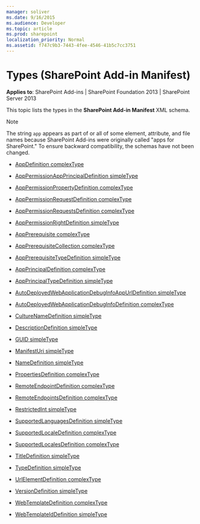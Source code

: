 ```yaml
---
manager: soliver
ms.date: 9/16/2015
ms.audience: Developer
ms.topic: article
ms.prod: sharepoint
localization_priority: Normal
ms.assetid: f747c9b3-7443-4fee-4546-41b5c7cc3751
---
```


# Types (SharePoint Add-in Manifest)

**Applies to**: SharePoint Add-ins | SharePoint Foundation 2013 | SharePoint Server 2013

This topic lists the types in the **SharePoint Add-in Manifest** XML schema.

> [!NOTE] 
> The string `app` appears as part of or all of some element, attribute, and file names because SharePoint Add-ins were originally called "apps for SharePoint." To ensure backward compatibility, the schemas have not been changed.

- [AppDefinition complexType](appdefinition-complextype-sharepoint-add-in-manifest.md)

- [AppPermissionAppPrincipalDefinition simpleType](apppermissionappprincipaldefinition-simpletype-sharepoint-add-in-manifest.md)

- [AppPermissionPropertyDefinition complexType](apppermissionpropertydefinition-complextype-sharepoint-add-in-manifest.md)

- [AppPermissionRequestDefinition complexType](apppermissionrequestdefinition-complextype-sharepoint-add-in-manifest.md)

- [AppPermissionRequestsDefinition complexType](apppermissionrequestsdefinition-complextype-sharepoint-add-in-manifest.md)

- [AppPermissionRightDefinition simpleType](apppermissionrightdefinition-simpletype-sharepoint-add-in-manifest.md)

- [AppPrerequisite complexType](appprerequisite-complextype-sharepoint-add-in-manifest.md)

- [AppPrerequisiteCollection complexType](appprerequisitecollection-complextype-sharepoint-add-in-manifest.md)

- [AppPrerequisiteTypeDefinition simpleType](appprerequisitetypedefinition-simpletype-sharepoint-add-in-manifest.md)

- [AppPrincipalDefinition complexType](appprincipaldefinition-complextype-sharepoint-add-in-manifest.md)

- [AppPrincipalTypeDefinition simpleType](appprincipaltypedefinition-simpletype-sharepoint-add-in-manifest.md)

- [AutoDeployedWebApplicationDebugInfoAppUrlDefinition simpleType](autodeployedwebapplicationdebuginfoappurldefinition-simpletype-sharepoint-add-in.md)

- [AutoDeployedWebApplicationDebugInfoDefinition complexType](autodeployedwebapplicationdebuginfodefinition-complextype-sharepoint-add-in-mani.md)

- [CultureNameDefinition simpleType](culturenamedefinition-simpletype-sharepoint-add-in-manifest.md)

- [DescriptionDefinition simpleType](descriptiondefinition-simpletype-sharepoint-add-in-manifest.md)

- [GUID simpleType](guid-simpletype-sharepoint-add-in-manifest.md)

- [ManifestUri simpleType](manifesturi-simpletype-sharepoint-add-in-manifest.md)

- [NameDefinition simpleType](namedefinition-simpletype-sharepoint-add-in-manifest.md)

- [PropertiesDefinition complexType](propertiesdefinition-complextype-sharepoint-add-in-manifest.md)

- [RemoteEndpointDefinition complexType](remoteendpointdefinition-complextype-sharepoint-add-in-manifest.md)

- [RemoteEndpointsDefinition complexType](remoteendpointsdefinition-complextype-sharepoint-add-in-manifest.md)

- [RestrictedInt simpleType](restrictedint-simpletype-sharepoint-add-in-manifest.md)

- [SupportedLanguagesDefinition simpleType](supportedlanguagesdefinition-simpletype-sharepoint-add-in-manifest.md)

- [SupportedLocaleDefinition complexType](supportedlocaledefinition-complextype-sharepoint-add-in-manifest.md)

- [SupportedLocalesDefinition complexType](supportedlocalesdefinition-complextype-sharepoint-add-in-manifest.md)

- [TitleDefinition simpleType](titledefinition-simpletype-sharepoint-add-in-manifest.md)

- [TypeDefinition simpleType](typedefinition-simpletype-sharepoint-add-in-manifest.md)

- [UrlElementDefinition complexType](urlelementdefinition-complextype-sharepoint-add-in-manifest.md)

- [VersionDefinition simpleType](versiondefinition-simpletype-sharepoint-add-in-manifest.md)

- [WebTemplateDefinition complexType](webtemplatedefinition-complextype-sharepoint-add-in-manifest.md)

- [WebTemplateIdDefinition simpleType](webtemplateiddefinition-simpletype-sharepoint-add-in-manifest.md)








